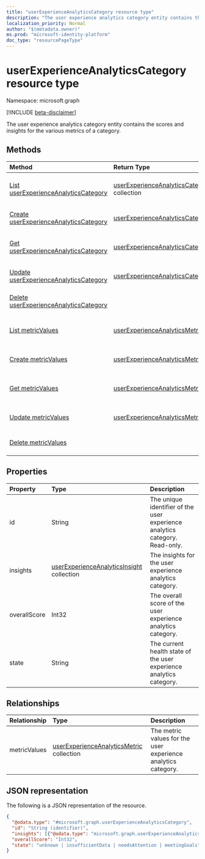 ```yaml
---
title: "userExperienceAnalyticsCategory resource type"
description: "The user experience analytics category entity contains the scores and insights for the various metrics of a category."
localization_priority: Normal
author: "$(metadata.owner)"
ms.prod: "microsoft-identity-platform"
doc_type: "resourcePageType"
---
```


# userExperienceAnalyticsCategory resource type

Namespace: microsoft.graph

[!INCLUDE [beta-disclaimer](../../includes/beta-disclaimer.md)]

The user experience analytics category entity contains the scores and insights for the various metrics of a category.

## Methods

| Method                                                                                            | Return Type                                                                             | Description                                                                            |
| :------------------------------------------------------------------------------------------------ | :-------------------------------------------------------------------------------------- | :------------------------------------------------------------------------------------- |
| [List userExperienceAnalyticsCategory](../api/intune-userexperienceanalyticscategory-list.md)     | [userExperienceAnalyticsCategory](intune-userExperienceAnalyticsCategory.md) collection | List properties and relationships of a userExperienceAnalyticsCategory object.         |
| [Create userExperienceAnalyticsCategory](../api/intune-userexperienceanalyticscategory-create.md) | [userExperienceAnalyticsCategory](intune-userExperienceAnalyticsCategory.md)            | Create a new userExperienceAnalyticsCategory object.                                   |
| [Get userExperienceAnalyticsCategory](../api/intune-userexperienceanalyticscategory-get.md)       | [userExperienceAnalyticsCategory](intune-userExperienceAnalyticsCategory.md)            | Read properties and relationships of a userExperienceAnalyticsCategory object.         |
| [Update userExperienceAnalyticsCategory](../api/intune-userexperienceanalyticscategory-update.md) | [userExperienceAnalyticsCategory](intune-userExperienceAnalyticsCategory.md)            | Update the properties of a userExperienceAnalyticsCategory object.                     |
| [Delete userExperienceAnalyticsCategory](../api/intune-userexperienceanalyticscategory-delete.md) |                                                                                         | Delete a userExperienceAnalyticsCategory object.                                       |
| [List metricValues](../api/intune-userexperienceanalyticscategory-list-metricvalues.md)           | [userExperienceAnalyticsMetric](../resources/intune-userexperienceanalyticsmetric.md)   | Get the userExperienceAnalyticsMetric objects from a metricValues navigation property. |
| [Create metricValues](../api/intune-userexperienceanalyticscategory-post-metricvalues.md)         | [userExperienceAnalyticsMetric](../resources/intune-userexperienceanalyticsmetric.md)   | Create a new userExperienceAnalyticsMetric object.                                     |
| [Get metricValues](../api/intune-userexperienceanalyticscategory-get-metricvalues.md)             | [userExperienceAnalyticsMetric](../resources/intune-userexperienceanalyticsmetric.md)   | Read the properties and relationships of a userExperienceAnalyticsMetric object.       |
| [Update metricValues](../api/intune-userexperienceanalyticscategory-update-metricvalues.md)       | [userExperienceAnalyticsMetric](../resources/intune-userexperienceanalyticsmetric.md)   | Update the properties of a userExperienceAnalyticsMetric object.                       |
| [Delete metricValues](../api/intune-userexperienceanalyticscategory-delete-metricvalues.md)       |                                                                                         | Delete a userExperienceAnalyticsMetric object.                                         |

## Properties

| Property     | Type                                                                                        | Description                                                                 |
| :----------- | :------------------------------------------------------------------------------------------ | :-------------------------------------------------------------------------- |
| id           | String                                                                                      | The unique identifier of the user experience analytics category. Read-only. |
| insights     | [userExperienceAnalyticsInsight](../resources/userexperienceanalyticsinsight.md) collection | The insights for the user experience analytics category.                    |
| overallScore | Int32                                                                                       | The overall score of the user experience analytics category.                |
| state        | String                                                                                      | The current health state of the user experience analytics category.         |

## Relationships

| Relationship | Type                                                                                      | Description                                                   |
| :----------- | :---------------------------------------------------------------------------------------- | :------------------------------------------------------------ |
| metricValues | [userExperienceAnalyticsMetric](../resources/userexperienceanalyticsmetric.md) collection | The metric values for the user experience analytics category. |

## JSON representation

The following is a JSON representation of the resource.

<!-- {
  "blockType": "resource",
  "keyProperty": "id",
  "@odata.type": "microsoft.graph.userExperienceAnalyticsCategory",
  "baseType": "microsoft.graph.entity",
  "openType": False
}
-->

```json
{
  "@odata.type": "#microsoft.graph.userExperienceAnalyticsCategory",
  "id": "String (identifier)",
  "insights": [{"@odata.type": "microsoft.graph.userExperienceAnalyticsInsight"}],
  "overallScore": "Int32",
  "state": "unknown | insufficientData | needsAttention | meetingGoals"
}
```
